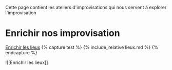 Cette page contient les ateliers d'improvisations qui nous servent à explorer l'improvisation 

# Enrichir nos improvisation
[Enrichir les lieux](lieux)
{% capture test %}
{% include_relative lieux.md %}
{% endcapture %}

![[Enrichir les lieux]] 
